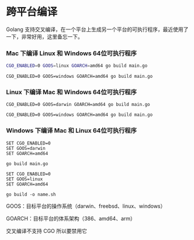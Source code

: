# 跨平台编译
Golang 支持交叉编译，在一个平台上生成另一个平台的可执行程序，最近使用了一下，非常好用，这里备忘一下。

### Mac 下编译 Linux 和 Windows 64位可执行程序

```sh
CGO_ENABLED=0 GOOS=linux GOARCH=amd64 go build main.go
```

```ssh
CGO_ENABLED=0 GOOS=windows GOARCH=amd64 go build main.go
```

### Linux 下编译 Mac 和 Windows 64位可执行程序

```ssh
CGO_ENABLED=0 GOOS=darwin GOARCH=amd64 go build main.go
```

```ssh
CGO_ENABLED=0 GOOS=windows GOARCH=amd64 go build main.go
```

### Windows 下编译 Mac 和 Linux 64位可执行程序
```ssh
SET CGO_ENABLED=0
SET GOOS=darwin
SET GOARCH=amd64

go build main.go
```

```ssh
SET CGO_ENABLED=0
SET GOOS=linux
SET GOARCH=amd64

go build -o name.sh
```

GOOS：目标平台的操作系统（darwin、freebsd、linux、windows） 

GOARCH：目标平台的体系架构（386、amd64、arm） 

交叉编译不支持 CGO 所以要禁用它
